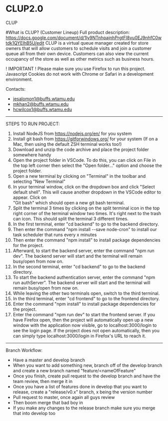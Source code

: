 # CLUP2.0
CLUP

#What is CLUP? (Customer Lineup)
Full product description: https://docs.google.com/document/d/1ly9NTnhpajnhPrgtFI8vu0EJ9nhfC0wtdk1QYEIhB5U/edit
CLUP is a virtual queue manager created for store owners that will allow customers to schedule visits and join a customer queue all from their own device.
Customers can also view the current occupancy of the store as well as other metrics such as business hours.

! IMPORTANT !
Please make sure you use Firefox to run this project.
Javascript Cookies do not work with Chrome or Safari in a development environment.


Contacts:
- jesalomon1@buffs.wtamu.edu
- mkhan2@buffs.wtamu.edu
- hcwilcox1@buffs.wtamu.edu


________________________________________________________________________________________________________________________________________________________________

STEPS TO RUN PROJECT:

1.  Install NodeJS from https://nodejs.org/en/ for you system
2.  Install git bash from https://gitforwindows.org/ for your system (If on a Mac, then using the default ZSH terminal works too!)
3.  Download and unzip the code archive and place the project folder somewhere handy
4.  Open the project folder in VSCode. To do this, you can click on File in the top left corner then select the "Open folder..." option and choose the project
    folder.
5.  Open a new terminal by clicking on "Terminal" in the toolbar and selecting "New Terminal"
6.  In your terminal window, click on the dropdown box and click "Select default shell". This will cause another dropdown in the VSCode editor to appear. Click on     
    "Git bash" which should open a new git bash terminal.
7.  Split the terminal 3 times by clicking on the split terminal icon in the top right corner of the terminal window two times. It's right next to the trash can icon. This should split the terminal 3 different times. 
8.  In the first terminal, enter "cd backend" to go to the backend directory.
9.  Then enter the command "npm install --save node-cron" to install our task scheduler that runs every x minutes
10.  Then enter the command "npm install" to install package dependencies for the project.
11. Afterward, to start the backend server, enter the command "npm run dev". The backend server will start and the terminal will remain busy/open from now on.
12.  In the second terminal, enter "cd backend" to go to the backend directory.
13. To start the backend authentication server, enter the command "npm run authServer". The backend server will start and the terminal will remain busy/open from now on.
14. While leaving the other two terminals open, switch to the third terminal.
15. In the third terminal, enter "cd frontend" to go to the frontend directory.
16. Enter the command "npm install" to install package dependencies for the project.
17. Enter the command "npm run dev" to start the frontend server. If you have Firefox open, then the project will automatically open up a new 
    window with the application now visible, go to localhost:3000/login to see the login page. If the project does not open automatically, then you can simply type localhost:3000/login in Firefox's URL to reach
    it.

________________________________________________________________________________________________________________________________________________________________



Branch Workflow:
- Have a master and develop branch
- When you want to add something new, branch off of the develop branch and create a new branch named "feature/<nameOfFeature"
- Once you finish,  create pull request to the develop branch and have the team review, 
   then merge it in
- Once you have a list of features done in develop that you want to release, create a 
   "release/v0.x" branch, x being the version number
- Pull request to master, once again all guys review
- Then boom merge that bad boy in
- If you make any changes to the release branch make sure you merge that into develop too
